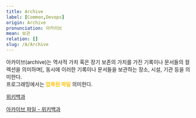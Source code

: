 ```yaml
---
title: Archive
label: [Common,Devops]
origin: Archive
pronunciation: 아카이브
mean: 보관
relation: []
slug: /A/Archive
---
```


<content>


<p>아카이브(archive)는 역사적 가치 혹은 장기 보존의 가치를 가진 기록이나 문서들의 컬렉션을 의미하며[, 동시에 이러한 기록이나 문서들을 보관하는 장소, 시설, 기관 등을 의미한다.<br />
프로그래밍에서는 <span style="color:#FFBF00; font-weight:bold;">압축된 파일</span> 의미한다.</p>
<p><a href="https://ko.wikipedia.org/wiki/%EC%95%84%EC%B9%B4%EC%9D%B4%EB%B8%8C">위키백과</a></p>
<p><a href="https://ko.wikipedia.org/wiki/%EC%95%95%EC%B6%95_%ED%8C%8C%EC%9D%BC">아카이브 파일 - 위키백과</a></p>


</content>
